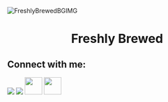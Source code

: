 
![FreshlyBrewedBGIMG](https://user-images.githubusercontent.com/87110136/130547389-a963adb3-9876-4de4-ab67-cc76c9dee3b5.jpg)
<h1 align="center">Freshly Brewed</h1>

<div align="left">
  
## Connect with me:
<p>
<a href = "https://twitter.com/foreverakela_"><img src="https://img.icons8.com/fluent/48/000000/twitter.png"/></a>
<a href = "https://www.instagram.com/____satyajeeeet/"><img src="https://img.icons8.com/fluent/48/000000/instagram-new.png"/></a>
  <code><img height="40" src="https://user-images.githubusercontent.com/55937958/128932795-f36c01de-6289-491c-82d1-9374a88014b6.png"></code>
  <code><img height="40" src="https://user-images.githubusercontent.com/55937958/129030261-4fde21f9-e7b1-44e2-93b2-e7819cfb6ddd.png"></code>
</p>

</div>
